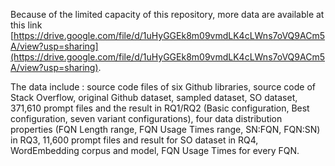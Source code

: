 Because of the limited capacity of this repository, more data are available at this link [https://drive.google.com/file/d/1uHyGGEk8m09vmdLK4cLWns7oVQ9ACm5A/view?usp=sharing](https://drive.google.com/file/d/1uHyGGEk8m09vmdLK4cLWns7oVQ9ACm5A/view?usp=sharing).

The data include : source code files of six Github libraries, source code of Stack Overflow, original Github dataset, sampled dataset, SO dataset, 371,610 prompt files and the result in RQ1/RQ2 (Basic configuration, Best configuration, seven variant configurations), four data distribution properties (FQN Length range, FQN Usage Times range, SN:FQN, FQN:SN) in RQ3, 11,600 prompt files and result for SO dataset in RQ4, WordEmbedding corpus and model, FQN Usage Times for every FQN.
